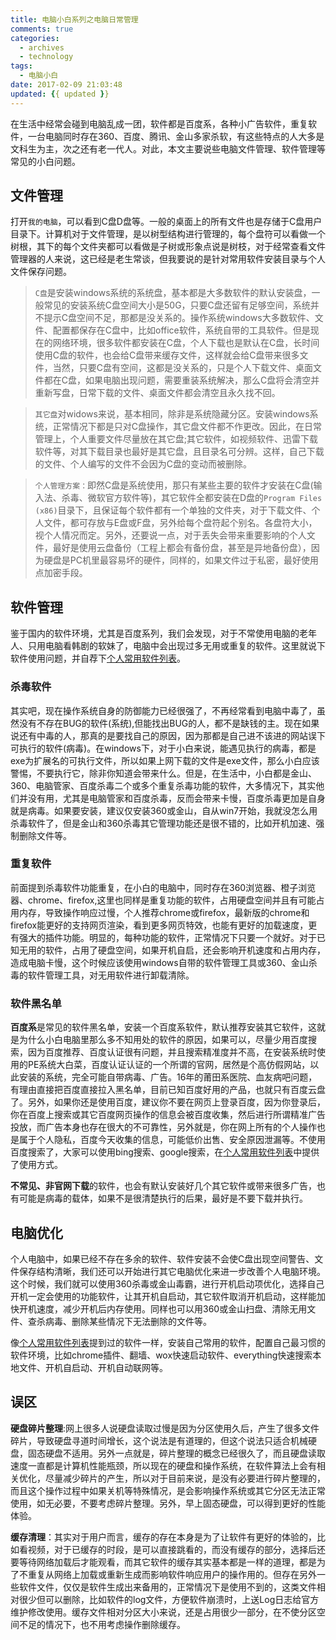 ```yaml
---
title: 电脑小白系列之电脑日常管理
comments: true
categories:
  - archives
  - technology
tags:
  - 电脑小白
date: 2017-02-09 21:03:48
updated: {{ updated }}
---
```

在生活中经常会碰到电脑乱成一团，软件都是百度系，各种小广告软件，重复软件，一台电脑同时存在360、百度、腾讯、金山多家杀软，有这些特点的人大多是文科生为主，次之还有老一代人。对此，本文主要说些电脑文件管理、软件管理等常见的小白问题。
<!-- more -->

## 文件管理 ##
打开`我的电脑`，可以看到C盘D盘等。一般的桌面上的所有文件也是存储于C盘用户目录下。计算机对于文件管理，是以树型结构进行管理的，每个盘符可以看做一个树根，其下的每个文件夹都可以看做是子树或形象点说是树枝，对于经常查看文件管理器的人来说，这已经是老生常谈，但我要说的是针对常用软件安装目录与个人文件保存问题。

>`C盘`是安装windows系统的系统盘，基本都是大多数软件的默认安装盘，一般常见的安装系统C盘空间大小是50G，只要C盘还留有足够空间，系统并不提示C盘空间不足，那都是没关系的。操作系统windows大多数软件、文件、配置都保存在C盘中，比如office软件，系统自带的工具软件。但是现在的网络环境，很多软件都安装在C盘，个人下载也是默认在C盘，长时间使用C盘的软件，也会给C盘带来缓存文件，这样就会给C盘带来很多文件，当然，只要C盘有空间，这都是没关系的，只是个人下载文件、桌面文件都在C盘，如果电脑出现问题，需要重装系统解决，那么C盘将会清空并重新写盘，日常下载的文件、桌面文件都会清空且永久找不回。

>`其它盘`对widows来说，基本相同，除非是系统隐藏分区。安装windows系统，正常情况下都是只对C盘操作，其它盘文件都不作更改。因此，在日常管理上，个人重要文件尽量放在其它盘;其它软件，如视频软件、迅雷下载软件等，对其下载目录也最好是其它盘，且目录名可分辨。这样，自己下载的文件、个人编写的文件不会因为C盘的变动而被删除。

>`个人管理方案：`即然C盘是系统使用，那只有某些主要的软件才安装在C盘(输入法、杀毒、微软官方软件等)，其它软件全都安装在D盘的`Program Files (x86)`目录下，且保证每个软件都有一个单独的文件夹，对于下载文件、个人文件，都可存放与E盘或F盘，另外给每个盘符起个别名。各盘符大小，视个人情况而定。另外，还要说一点，对于丢失会带来重要影响的个人文件，最好是使用云盘备份（工程上都会有备份盘，甚至是异地备份盘），因为硬盘是PC机里最容易坏的硬件，同样的，如果文件过于私密，最好使用点加密手段。

## 软件管理 ##
鉴于国内的软件环境，尤其是百度系列，我们会发现，对于不常使用电脑的老年人、只用电脑看韩剧的软妹了，电脑中会出现过多无用或重复的软件。这里就说下软件使用问题，并自荐下[个人常用软件列表](https://lysnake.github.io/archives/technology/%E5%B8%B8%E7%94%A8%E8%BD%AF%E4%BB%B6%E6%8E%A8%E8%8D%90.html)。
### 杀毒软件 ###
其实吧，现在操作系统自身的防御能力已经很强了，不再经常看到电脑中毒了，虽然没有不存在BUG的软件(系统),但能找出BUG的人，都不是缺钱的主。现在如果说还有中毒的人，那真的是要找自己的原因，因为那都是自己进不该进的网站误下可执行的软件(病毒)。在windows下，对于小白来说，能遇见执行的病毒，都是exe为扩展名的可执行文件，所以如果上网下载的文件是exe文件，那么小白应该警惕，不要执行它，除非你知道会带来什么。但是，在生活中，小白都是金山、360、电脑管家、百度杀毒二个或多个重复杀毒功能的软件，大多情况下，其实他们并没有用，尤其是电脑管家和百度杀毒，反而会带来卡慢，百度杀毒更加是自身就是病毒。如果要安装，建议仅安装360或金山，自从win7开始，我就没怎么用杀毒软件了，但是金山和360杀毒其它管理功能还是很不错的，比如开机加速、强制删除文件等。

### 重复软件 ###
前面提到杀毒软件功能重复，在小白的电脑中，同时存在360浏览器、橙子浏览器、chrome、firefox,这里也同样是重复功能的软件，占用硬盘空间并且有可能占用内存，导致操作响应过慢，个人推荐chrome或firefox，最新版的chrome和firefox能更好的支持网页渲染，看到更多网页特效，也能有更好的加载速度，更有强大的插件功能。明显的，每种功能的软件，正常情况下只要一个就好。对于已知无用的软件，占用了硬盘空间，如果开机自启，还会影响开机速度和占用内存，造成电脑卡慢，这个时候应该使用windows自带的软件管理工具或360、金山杀毒的软件管理工具，对无用软件进行卸载清除。

### 软件黑名单 ###
**百度系**是常见的软件黑名单，安装一个百度系软件，默认推荐安装其它软件，这就是为什么小白电脑里那么多不知用处的软件的原因，如果可以，尽量少用百度搜索，因为百度推荐、百度认证很有问题，并且搜索精准度并不高，在安装系统时使用的PE系统大白菜，百度认证认证的一个所谓的官网，居然是个高仿假网站，以此安装的系统，完全可能自带病毒、广告。16年的莆田系医院、血友病吧问题，有理由直接把百度直接拉入黑名单，目前已知百度好用的产品，也就只有百度云盘了。另外，如果你还是使用百度，建议你不要在网页上登录百度，因为你登录后，你在百度上搜索或其它百度网页操作的信息会被百度收集，然后进行所谓精准广告投放，而广告本身也存在很大的不可靠性，另外就是，你在网上所有的个人操作也是属于个人隐私，百度今天收集的信息，可能低价出售、安全原因泄漏等。不使用百度搜索了，大家可以使用bing搜索、google搜索，在[个人常用软件列表](https://lysnake.github.io/archives/technology/%E5%B8%B8%E7%94%A8%E8%BD%AF%E4%BB%B6%E6%8E%A8%E8%8D%90.html)中提供了使用方式。

**不常见、非官网下载**的软件，也会有默认安装好几个其它软件或带来很多广告，也有可能是病毒的载体，如果不是很清楚执行的后果，最好是不要下载并执行。

## 电脑优化 ##
个人电脑中，如果已经不存在多余的软件、软件安装不会使C盘出现空间警告、文件保存结构清晰，我们还可以开始进行其它电脑优化来进一步改善个人电脑环境。这个时候，我们就可以使用360杀毒或金山毒霸，进行开机启动项优化，选择自己开机一定会使用的功能软件，让其开机自启动，其它软件取消开机启动，这样能加快开机速度，减少开机后内存使用。同样也可以用360或金山扫盘、清除无用文件、查杀病毒、删除某些情况下无法删除的文件等。

像[个人常用软件列表](https://lysnake.github.io/archives/technology/%E5%B8%B8%E7%94%A8%E8%BD%AF%E4%BB%B6%E6%8E%A8%E8%8D%90.html)提到过的软件一样，安装自己常用的软件，配置自己最习惯的软件环境，比如chrome插件、翻墙、wox快速启动软件、everything快速搜索本地文件、开机自启动、开机自动联网等。

## 误区 ##
**硬盘碎片整理**:网上很多人说硬盘读取过慢是因为分区使用久后，产生了很多文件碎片，导致硬盘寻道时间增长，这个说法是有道理的，但这个说法只适合机械硬盘，固态硬盘不适用。另外一点就是，碎片整理的概念已经很久了，而且硬盘读取速度一直都是计算机性能瓶颈，所以现在的硬盘和操作系统，在软件算法上会有相关优化，尽量减少碎片的产生，所以对于目前来说，是没有必要进行碎片整理的，而且这个操作过程中如果关机等特殊情况，是会影响操作系统或其它分区无法正常使用，如无必要，不要考虑碎片整理。另外，早上固态硬盘，可以得到更好的性能体验。

**缓存清理**：其实对于用户而言，缓存的存在本身是为了让软件有更好的体验的，比如看视频，对于已缓存的时段，是可以直接跳看的，而没有缓存的部分，选择后还要等待网络加载后才能观看，而其它软件的缓存其实基本都是一样的道理，都是为了不重复从网络上加载或重新生成而影响软件响应用户的操作用的。但存在另外一些软件文件，仅仅是软件生成出来备用的，正常情况下是使用不到的，这类文件相对很少但可以删除，比如软件的log文件，方便软件崩溃时，上送Log日志给官方维护修改使用。缓存文件相对分区大小来说，还是占用很少一部分，在不使分区空间不足的情况下，也不用考虑操作删除缓存。